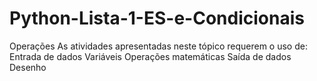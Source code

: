 # Python-Lista-1-ES-e-Condicionais
Operações As atividades apresentadas neste tópico requerem o uso de:  Entrada de dados Variáveis Operações matemáticas Saída de dados Desenho
